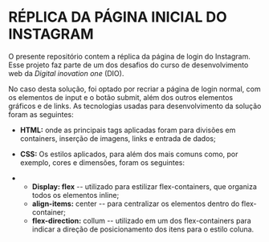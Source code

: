 # **RÉPLICA DA PÁGINA INICIAL DO INSTAGRAM** 

O presente repositório contem a réplica da página de login do Instagram. Esse projeto faz parte de um dos desafios do curso de desenvolvimento web da *Digital inovation one* (DIO).

No caso desta solução, foi optado por recriar a página de login normal, com os elementos de input e o botão submit, além dos outros elementos gráficos e de links. As tecnologias usadas para desenvolvimento da solução foram as seguintes:

- **HTML:** onde     as principais tags aplicadas foram para divisões em containers, inserção     de imagens, links e entrada de dados;

- **CSS:** Os estilos     aplicados, para além dos mais comuns como, por exemplo, cores e dimensões,     foram os seguintes:

- - **Display:      flex** -- utilizado para estilizar flex-containers, que organiza todos      os elementos inline;
  - **align-items:**      center -- para centralizar os elementos dentro do flex-container;
  - **flex-direction:**      collum -- utilizado em um dos flex-containers para indicar a direção de      posicionamento dos itens para o estilo coluna.

